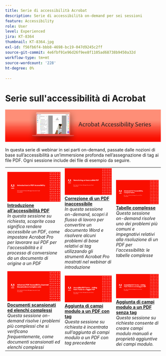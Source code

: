 ```yaml
---
title: Serie di accessibilità Acrobat
description: Serie di accessibilità on-demand per sei sessioni
feature: Accessibility
role: User
level: Experienced
jira: KT-8364
thumbnail: KT-8364.jpg
exl-id: f56fb6f4-bbb8-4698-bc19-047d9245c2ff
source-git-commit: 4e6fbf91e96d26f9ee8f1105ad68738b9450a32d
workflow-type: tm+mt
source-wordcount: '228'
ht-degree: 0%

---
```


# Serie sull&#39;accessibilità di Acrobat

![Immagine della serie di accessibilità Acrobat](../assets/Hero_Accessibility.png)

In questa serie di webinar in sei parti on-demand, passate dalle nozioni di base sull’accessibilità a un’immersione profonda nell’assegnazione di tag ai file PDF. Ogni sessione include dei file di esempio da seguire.

<table style="table-layout:fixed">
<tr>
  <td>
    <a href="accessibilitysession1.md">
      <img alt="Introduzione all’accessibilità PDF" src="../assets/Accessibilitysession1_1280.png" />
    </a>
    <div>
    <a href="accessibilitysession1.md"><strong>Introduzione all’accessibilità PDF</strong></a>
    </div>
    <em>In questa sessione su richiesta, scoprite cosa significa rendere accessibile un PDF, come impostare Acrobat Pro per lavorare sui PDF per l'accessibilità e il processo di conversione da un documento di origine a un PDF</em>
    <br>
  </td>
  <td>
    <a href="accessibilitysession2.md">
      <img alt="Correzione di un PDF inaccessibile" src="../assets/Accessibilitysession2_1280.png" />
    </a>
    <div>
    <a href="accessibilitysession2.md"><strong>Correzione di un PDF inaccessibile</strong></a>
    </div>
    <em>In questa sessione on-demand, scopri il flusso di lavoro per convertire un documento Word e risolvere alcuni problemi di base relativi ai tag utilizzando gli strumenti Acrobat Pro mostrati nel webinar di introduzione</em>
    <br>
  </td>  
  <td>
    <a href="accessibilitysession3.md">
      <img alt="Tabelle complesse" src="../assets/Accessibilitysession3_1280.png" />
    </a>
    <div>
    <a href="accessibilitysession3.md"><strong>Tabelle complesse</strong></a>
    </div>
    <em>Questa sessione on-demand risolve uno dei problemi più comuni e impegnativi relativi alla risoluzione di un PDF per l'accessibilità: le tabelle complesse</em>
    <br>
  </td>
</tr>
<tr>
  <td>
    <a href="accessibilitysession4.md">
      <img alt="Documenti scansionati ed elenchi complessi" src="../assets/Accessibilitysession4_1280.png" />
    </a>
    <div>
    <a href="accessibilitysession4.md"><strong>Documenti scansionati ed elenchi complessi</strong></a>
    </div>
    <em>Questa sessione on-demand risolve i problemi più complessi che si verificano frequentemente, come documenti scansionati ed elenchi complessi</em>
    <br>
  </td>
  <td>
    <a href="accessibilitysession5.md">
      <img alt="Aggiunta di campi modulo a un PDF con tag" src="../assets/Accessibilitysession5_1280.png" />
    </a>
    <div>
    <a href="accessibilitysession5.md"><strong>Aggiunta di campi modulo a un PDF con tag</strong></a>
    </div>
    <em>Questa sessione su richiesta è incentrata sull’aggiunta di campi modulo a un PDF con tag precedente</em>
    <br>
  </td>  
  <td>
    <a href="accessibilitysession6.md">
      <img alt="Aggiunta di campi modulo a un PDF senza tag" src="../assets/Accessibilitysession6_1280.png" />
    </a>
    <div>
    <a href="accessibilitysession6.md"><strong>Aggiunta di campi modulo a un PDF senza tag</strong></a>
    </div>
    <em>Questa sessione su richiesta consente di creare campi modulo manuali e proprietà aggiuntive dei campi modulo.</em>
    <br>
  </td> 
</tr>
</table>
